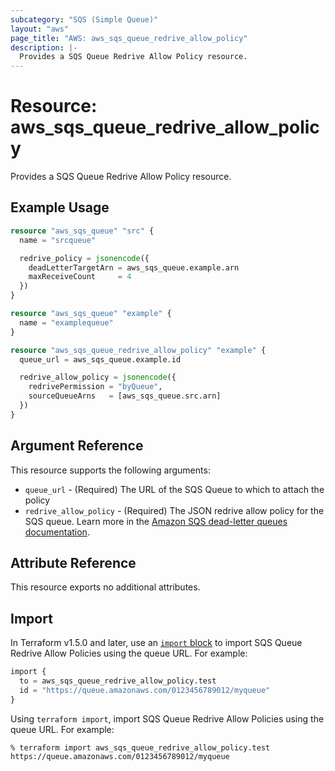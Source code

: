 ```yaml
---
subcategory: "SQS (Simple Queue)"
layout: "aws"
page_title: "AWS: aws_sqs_queue_redrive_allow_policy"
description: |-
  Provides a SQS Queue Redrive Allow Policy resource.
---
```


# Resource: aws_sqs_queue_redrive_allow_policy

Provides a SQS Queue Redrive Allow Policy resource.

## Example Usage

```terraform
resource "aws_sqs_queue" "src" {
  name = "srcqueue"

  redrive_policy = jsonencode({
    deadLetterTargetArn = aws_sqs_queue.example.arn
    maxReceiveCount     = 4
  })
}

resource "aws_sqs_queue" "example" {
  name = "examplequeue"
}

resource "aws_sqs_queue_redrive_allow_policy" "example" {
  queue_url = aws_sqs_queue.example.id

  redrive_allow_policy = jsonencode({
    redrivePermission = "byQueue",
    sourceQueueArns   = [aws_sqs_queue.src.arn]
  })
}
```

## Argument Reference

This resource supports the following arguments:

* `queue_url` - (Required) The URL of the SQS Queue to which to attach the policy
* `redrive_allow_policy` - (Required) The JSON redrive allow policy for the SQS queue. Learn more in the [Amazon SQS dead-letter queues documentation](https://docs.aws.amazon.com/AWSSimpleQueueService/latest/SQSDeveloperGuide/sqs-dead-letter-queues.html).

## Attribute Reference

This resource exports no additional attributes.

## Import

In Terraform v1.5.0 and later, use an [`import` block](https://developer.hashicorp.com/terraform/language/import) to import SQS Queue Redrive Allow Policies using the queue URL. For example:

```terraform
import {
  to = aws_sqs_queue_redrive_allow_policy.test
  id = "https://queue.amazonaws.com/0123456789012/myqueue"
}
```

Using `terraform import`, import SQS Queue Redrive Allow Policies using the queue URL. For example:

```console
% terraform import aws_sqs_queue_redrive_allow_policy.test https://queue.amazonaws.com/0123456789012/myqueue
```
